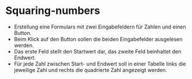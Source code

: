 # Squaring-numbers

* Erstellung eine Formulars mit zwei Eingabefeldern für Zahlen und einen Button.
* Beim Klick auf den Button sollen die beiden Eingabefelder ausgelesen werden.
* Das erste Feld stellt den Startwert dar, das zweite Feld beinhaltet den Endwert.
* Für jede Zahl zwischen Start- und Endwert soll in einer Tabelle links die jeweilige Zahl und rechts die quadrierte Zahl angezeigt werden.
